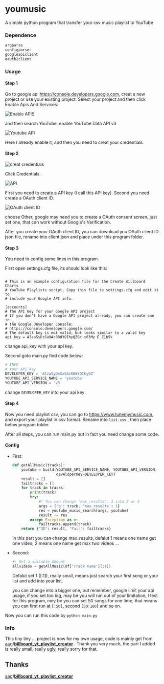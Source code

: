 # youmusic
A simple python program that transfer your csv music playlist to YouTube

### Dependence

```python
argparse
configparser
googleapiclient
oauth2client
```

### Usage

#### Step 1

Go to google api https://console.developers.google.com, creat a new project or use your existing project. Select your project and then click Enable Apis And Services: 

![Enable APIS](https://cdn.jsdelivr.net/gh/viewv/Pico/img/20200124124250.png)

and then search YouTube, enable YouTube Data API v3

![Youtube API](https://cdn.jsdelivr.net/gh/viewv/Pico/img/20200124124402.png)

Here I already enable it, and then you need to creat your credentials.

#### Step 2

![creat credentials](https://cdn.jsdelivr.net/gh/viewv/Pico/img/20200124124635.png)

Click Credentials.

![API](https://cdn.jsdelivr.net/gh/viewv/Pico/img/20200124124756.png)

First you need to create a API key (I call this API key). Second you need create a OAuth client ID.

![OAuth client ID](https://cdn.jsdelivr.net/gh/viewv/Pico/img/20200124124923.png)

choose Other, google may need you to create a OAuth consent screen, just set one, that can work without Google's Verification.

After you create your OAuth client ID, you can download you OAuth client ID json file, rename into client.json and place under this program folder.

#### Step 3

You need to config some lines in this program.

First open settings.cfg file, its should look like this:

```

# This is an example configuration file for the Create Billboard Charts
# YouTube Playlists script. Copy this file to settings.cfg and edit it to
# include your Google API info.

[accounts]
# The API Key for your Google API project
# If you don't have a Google API project already, you can create one in
# the Google Developer Console:
# https://console.developers.google.com/
# The default key is not valid, but looks similar to a valid key
api_key = AIzaSyDsSa9Ac88dYQIhyQZQc-s63My_E_Z1b5k
```

change api_key with your api key.

Second goto main.py find code below:

```python
# INFO
# Your API key
DEVELOPER_KEY = 'AIzaSyDsSa9Ac88dYQIhyQZ'
YOUTUBE_API_SERVICE_NAME = 'youtube'
YOUTUBE_API_VERSION = 'v3'
```

change `DEVELOPER_KEY` into your api key

#### Step 4

Now you need playlist csv, you can go to https://www.tunemymusic.com, and export your playlist in csv format. Rename into `list.csv` , then place below program folder.

After all steps, you can run main.py but in fact you need change some code.

#### Config

- First:

    ```python
    def getAllMusic(tracks):
        youtube = build(YOUTUBE_API_SERVICE_NAME, YOUTUBE_API_VERSION,
                        developerKey=DEVELOPER_KEY)
        result = []
        failtracks = []
        for track in tracks:
            print(track)
            try:
                #! You can change 'max_results': 1 into 2 or 3
                args = {'q': track, 'max_results': 1}
                res = youtube_music_search(args, youtube)
                result += res
            except Exception as e:
                failtracks.append(track)
        return {"ID": result, "Fail": failtracks}
    ```

    In this part you can change max_results, defalut 1 means one name get one video, 2 means one name get max two videos ... 

- Second:

    ```python
    #! Set a suitable Amount
    allvideos = getAllMusic(df['Track name'][:1])
    ```

    Defalut set 1 ([:1]), really small, means just search your first song or your list and add into your list.

    you can change into a bigger one, but remember, google limit your api usage, if you set too big, may be you will run out of your limitation, I test for this program, mey be you can set 50 songs for one time, that means you can first run at `[:50]`, second `[50:100]`  and so on.

Now you can run this code by `python main.py`

### Info

This tiny tiny ... project is now for my own usage, code is mainly get from [aag](https://github.com/aag)/**[billboard_yt_playlist_creator](https://github.com/aag/billboard_yt_playlist_creator)**  . Thank you very much, the part I added is really small, really ugly, really sorry for that.

## Thanks

[aag](https://github.com/aag)/**[billboard_yt_playlist_creator](https://github.com/aag/billboard_yt_playlist_creator)**